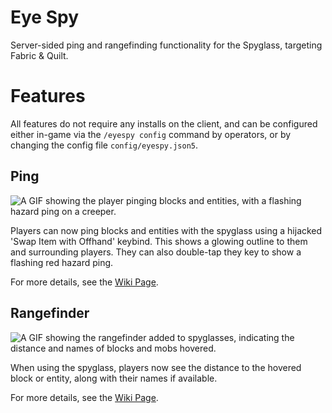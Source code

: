 # Eye Spy

Server-sided ping and rangefinding functionality for the Spyglass, targeting Fabric & Quilt.

# Features

All features do not require any installs on the client, and can be configured either in-game via the `/eyespy config` command
by operators, or by changing the config file `config/eyespy.json5`.

## Ping

![A GIF showing the player pinging blocks and entities, with a flashing hazard ping on a creeper.](https://i.imgur.com/HgB8rsS.gif)

Players can now ping blocks and entities with the spyglass using a hijacked 'Swap Item with Offhand' keybind. This shows a glowing outline to them
and surrounding players. They can also double-tap they key to show a flashing red hazard ping.

For more details, see the [Wiki Page](https://github.com/JackFred2/EyeSpy/wiki/Ping).

## Rangefinder

![A GIF showing the rangefinder added to spyglasses, indicating the distance and names of blocks and mobs hovered.](https://i.imgur.com/J0gNrdu.gif)

When using the spyglass, players now see the distance to the hovered block or entity, along with their names if available.

For more details, see the [Wiki Page](https://github.com/JackFred2/EyeSpy/wiki/Rangefinder).